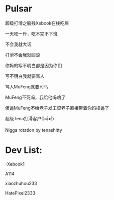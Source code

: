 # Pulsar
超级打滑之脑残Xebook在线吃屎

一天吃一斤，吃不完不下班

不会我就大话

打滑不会我就回滚

你妈的写不明白都是因为你们

写不明白我就要骂人

骂人MuFeng就要司马

MuFeng不死吗，我给他吗啥了

傻逼MuFeng不给老子发工资老子直接带着你妈操逼了

超级Tena打滑客户👍👍👍

Nigga rotation by tenashitty

# Dev List:
-Xebook1

A114

xiaozhuhou233

HatePixel2333
